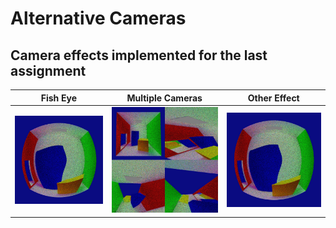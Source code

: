 # Alternative Cameras

## Camera effects implemented for the last assignment


Fish Eye             |  Multiple Cameras          | Other Effect
:-------------------------:|:-------------------------:|:-------------------------:
![](Fish_Eye.jpg)          | ![](Multiple_Cameras.jpg) |  ![](Fish_Eye.jpg)  

